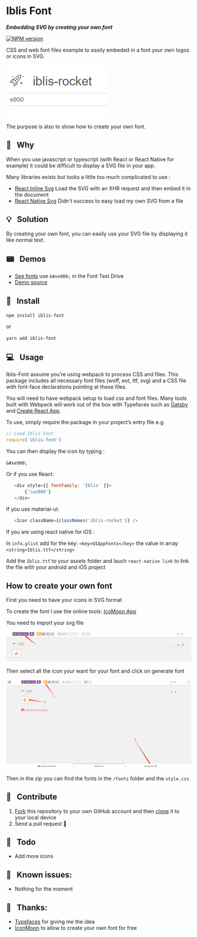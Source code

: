 
# Iblis Font

_**Embedding SVG by creating your own font**_

[![NPM version](https://badge.fury.io/js/iblis-font.svg)](https://www.npmjs.com/package/iblis-font)

CSS and web font files example to easily embeded in a font your own logos or icons in SVG.

![Example](./screenshots/example.png)

The purpose is also to show how to create your own font.

## 🧐 &nbsp; Why

When you use javascript or typescript (with React or React Native for example) it could be difficult to display a SVG file in your app.

Many libraries exists but looks a little too much complicated to use :
* [React Inline Svg](https://github.com/vdelacou/iblis-font) Load the SVG with an XHR request and then embed it in the document
* [React Native Svg](https://github.com/react-native-community/react-native-svg) Didn't success to easy load my own SVG from a file

## 💡 &nbsp; Solution

By creating your own font, you can easily use your SVG file by displaying it like normal text.

## 📟 &nbsp; Demos

- [See fonts](https://vdelacou.github.io/iblis-font/) use `&#xe900;` in the Font Test Drive
- [Demo source](./docs)

## 📌 &nbsp; Install

`npm install iblis-font`

or

`yarn add iblis-font`

## 💻 &nbsp; Usage

Iblis-Font assume you’re using webpack to process CSS and files. This package includes all necessary font files (woff, eot, ttf, svg) and a CSS file with font-face declarations pointing at these files.

You will need to have webpack setup to load css and font files. Many tools built with Webpack will work out of the box with Typefaces such as [Gatsby](https://github.com/gatsbyjs/gatsby) and [Create React App](https://github.com/facebookincubator/create-react-app).

To use, simply require the package in your project’s entry file e.g.

```javascript
// Load Iblis Font
require('iblis-font')
```

You can then display the icon by typing :

`&#xe900;`

Or if you use React:

 ```javascript               
    <div style={{ fontFamily: 'Iblis' }}>
        {'\ue900'}
    </div>
 ```

If you use material-ui:
 ```javascript 
    <Icon className={classNames('iblis-rocket')} />
 ```

If you are using react native for iOS : 

In `info.plist` add for the key: `<key>UIAppFonts</key>` the value in array `<string>Iblis.ttf</string>`

Add the `Iblis.ttf` to your assets folder and lauch `react-native link` to link the file with your android and iOS project

## How to create your own font

First you need to have your icons in SVG format

To create the font I use the online tools: [IcoMoon App](https://icomoon.io/app/)

You need to import your svg file

![IconMoon Import](./screenshots/iconMoon_import.png)

Then select all the icon your want for your font and click on generate font

![Generate Font](./screenshots/generate_font.png)

Then in the zip you can find the fonts in the `/fonts` folder and the `style.css`

## 🕺 &nbsp; Contribute

1.  [Fork](https://help.github.com/articles/fork-a-repo/) this repository to your own GitHub account and then [clone](https://help.github.com/articles/cloning-a-repository/) it to your local device
2.  Send a pull request 🙌

## 🔨 &nbsp; Todo

* Add more icons

## 💊 &nbsp; Known issues:

* Nothing for the moment

## 🙏 &nbsp; Thanks:

* [Typefaces](https://github.com/KyleAMathews/typefaces) for giving me the idea
* [IconMoon](https://icomoon.io/) to allow to create your own font for free